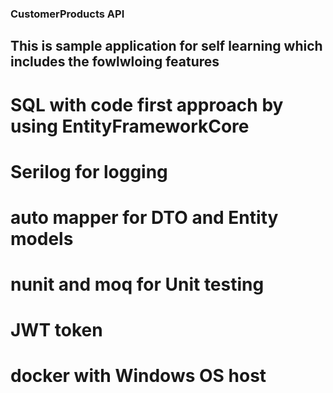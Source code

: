 ### CustomerProducts API

## This is sample application for self learning which includes the fowlwloing features

# SQL with code first approach by using EntityFrameworkCore

# Serilog for logging

# auto mapper for DTO and Entity models

# nunit and moq for Unit testing

# JWT token

# docker with Windows OS host